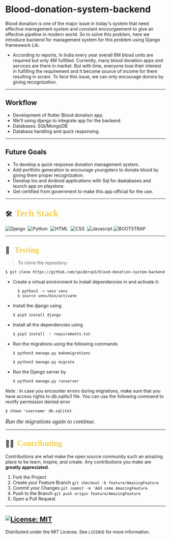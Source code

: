 # Blood-donation-system-backend
Blood donation is one of the major issue in today's system that need effective management system and constant encourgaement to give an effective pipeline in modern world. So to solve this problem, here we introduce backend for management system for this problem using Django frameowork Lib.
* According to reports, In India every year overall 6M blood units are required but only 4M fulfilled. Currently, many blood donation apps and services are there in market. But with time, everyone lose their interest in fulfilling the requirement and it become source of income for them resulting in scram. To face this issue, we can only encourage donors by giving recognization.

-----
Workflow
-----
* Development of flutter Blood donation app.
* We'll using django to integrate app for the backend.
* Databases: SQl/MongoDB
* Database handling and quick responsing.
-----
## Future Goals
* To develop a quick response donation management system.
* Add portfolio generation to encourage youngsters to donate blood by giving them proper recognization.
* Develop Ios and Android applications with Sql for daatabases and launch app on playstore.
* Get certified from government to make this app official for the use.
----
## 🛠 &nbsp;<span style="color: #f2cf4a; font-family: Babas; font-size: 1.4em;">Tech Stack
</span>


![Django](https://img.shields.io/badge/django%20-%23092E20.svg?&style=for-the-badge&logo=django&logoColor=white)&nbsp;
![Python](https://img.shields.io/badge/python%20-%2314354C.svg?&style=for-the-badge&logo=python&logoColor=white)&nbsp;
![HTML](https://img.shields.io/badge/html5%20-%23E34F26.svg?&style=for-the-badge&logo=html5&logoColor=white)&nbsp;
![CSS](https://img.shields.io/badge/css3%20-%231572B6.svg?&style=for-the-badge&logo=css3&logoColor=white)&nbsp;
![Javascipt](https://img.shields.io/badge/javascript%20-%23323330.svg?&style=for-the-badge&logo=javascript&logoColor=%23F7DF1E)
![BOOTSTRAP](https://img.shields.io/badge/Bootstrap-563D7C?style=for-the-badge&logo=bootstrap&logoColor=white)

----
## 💼 &nbsp; <span style="color: #f2cf4a; font-family: Babas; font-size: 1.2em;">Testing
</span>



>To clone the repository:

```sh
$ git clone https://github.com/spiderxp3/blood-donation-system-backend.git
```


- Create a virtual environment to install dependencies in and activate it:
  ```sh
    $ python3 -m venv venv
    $ source venv/bin/activate
    ```

- Install the django using
    ```sh
    $ pip3 install django
    ```

- Install all the dependencies using
    ```sh
    $ pip3 install -r requirements.txt
    ```
-  Run the migrations using the following commands         
    ```sh
    $ python3 manage.py makemigrations
    ```
    ```sh
    $ python3 manage.py migrate
    ```
- Run the Django server by
    ```sh
    $ python3 manage.py runserver
    ```

*Note :*  In case you encounter errors during migrations, make sure that you have access rights to *db.sqlite3* file. You can use the following command to rectify permission denied error
```sh
$ chown *username* db.sqlite3
```

<span style="font-family: times, serif; font-size:14pt; font-style:italic">Run the migrations again to continue. </span>

----
<!-- CONTRIBUTING -->

## 🤝🏻 &nbsp;<span style="color: #f2cf4a; font-family: Babas; font-size: 1.2em;">Contributing
</span>

Contributions are what make the open source community such an amazing place to be learn, inspire, and create. Any contributions you make are **greatly appreciated**.

1. Fork the Project
2. Create your Feature Branch `git checkout -b feature/AmazingFeature`
3. Commit your Changes `git commit -m 'Add some AmazingFeature`
4. Push to the Branch `git push origin feature/AmazingFeature`
5. Open a Pull Request
----
<!-- LICENSE -->
## [![License: MIT](https://img.shields.io/badge/License-MIT-yellow.svg)](https://opensource.org/licenses/MIT)  

Distributed under the MIT License. See `LICENSE` for more information.

